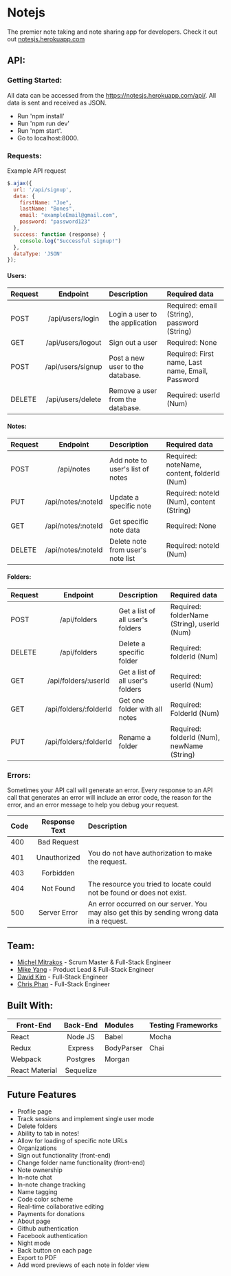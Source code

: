 # Notejs

The premier note taking and note sharing app for developers. Check it out out [notesjs.herokuapp.com](notesjs.herokuapp.com)

## API:
### Getting Started:
All data can be accessed from the https://notesjs.herokuapp.com/api/. All data is sent and received as JSON.

- Run 'npm install'
- Run 'npm run dev'
- Run 'npm start'.
- Go to localhost:8000.

### Requests:
Example API request

  ```javascript
  $.ajax({
    url: '/api/signup',
    data: {
      firstName: "Joe",
      lastName: "Bones",
      email: "exampleEmail@gmail.com",
      password: "password123"
    },
    success: function (response) {
      console.log("Successful signup!")
    },
    dataType: 'JSON'
  });
  ```

#### Users:
| Request | Endpoint              | Description                           | Required data                                    |
| ------- |:---------------------:| :-------------------------------------|:-------------------------------------------------|
| POST    | /api/users/login      | Login a user to the application       | Required: email (String), password (String)      |
| GET     | /api/users/logout     | Sign out a user                       | Required: None                                   |
| POST    | /api/users/signup     | Post a new user to the database.      | Required: First name, Last name, Email, Password |
| DELETE  | /api/users/delete     | Remove a user from the database.      | Required: userId (Num)                           |

#### Notes:
| Request | Endpoint              | Description                           | Required data                                    |
| ------- |:---------------------:| :-------------------------------------|:-------------------------------------------------|
| POST    | /api/notes            | Add note to user's list of notes      | Required: noteName, content, folderId (Num)      |
| PUT     | /api/notes/:noteId    | Update a specific note                | Required: noteId (Num), content (String)         |
| GET     | /api/notes/:noteId    | Get specific note data                | Required: None                                   |
| DELETE  | /api/notes/:noteId    | Delete note from user's note list     | Required: noteId (Num)                           |

#### Folders:
| Request | Endpoint               | Description                           | Required data                                    |
| ------- |:----------------------:| :-------------------------------------|:-------------------------------------------------|
| POST    | /api/folders           | Get a list of all user's folders      | Required: folderName (String), userId (Num)      |
| DELETE  | /api/folders           | Delete a specific folder              | Required: folderId (Num)                         |
| GET     | /api/folders/:userId   | Get a list of all user's folders      | Required: userId (Num)                           |
| GET     | /api/folders/:folderId | Get one folder with all notes         | Required: FolderId (Num)                         |
| PUT     | /api/folders/:folderId | Rename a folder                       | Required: folderId (Num), newName (String)       |

### Errors:
Sometimes your API call will generate an error. Every response to an API call that generates an error will include an error code, the reason for the error, and an error message to help you debug your request.

| Code  | Response Text   | Description                                                                                      |
| ----- |:---------------:| :------------------------------------------------------------------------------------------------|
| 400   | Bad Request     |                                                                                                  |
| 401   | Unauthorized    | You do not have authorization to make the request.                                               |
| 403   | Forbidden       |                                                                                                  |
| 404   | Not Found       | The resource you tried to locate could not be found or does not exist.                           |
| 500   | Server Error    | An error occurred on our server. You may also get this by sending wrong data in a request.       |


## Team:
- [Michel Mitrakos](https://www.michaelmitrakos.com) - Scrum Master & Full-Stack Engineer
- [Mike Yang](https://github.com/micyang) - Product Lead & Full-Stack Engineer
- [David Kim](https://github.com/davidkim310) - Full-Stack Engineer
- [Chris Phan](https://github.com/cpp6d) - Full-Stack Engineer

## Built With:
| Front-End      | Back-End     | Modules         | Testing Frameworks  |
| -------------- |:------------:| :---------------|:--------------------|
| React          | Node JS      | Babel           | Mocha               |
| Redux          | Express      | BodyParser      | Chai                |
| Webpack        | Postgres     | Morgan          |                     |
| React Material | Sequelize    |                 |                     |

## Future Features
- Profile page
- Track sessions and implement single user mode
- Delete folders
- Ability to tab in notes!
- Allow for loading of specific note URLs
- Organizations
- Sign out functionality (front-end)
- Change folder name functionality (front-end)
- Note ownership
- In-note chat
- In-note change tracking
- Name tagging
- Code color scheme
- Real-time collaborative editing
- Payments for donations
- About page
- Github authentication
- Facebook authentication
- Night mode
- Back button on each page
- Export to PDF
- Add word previews of each note in folder view
